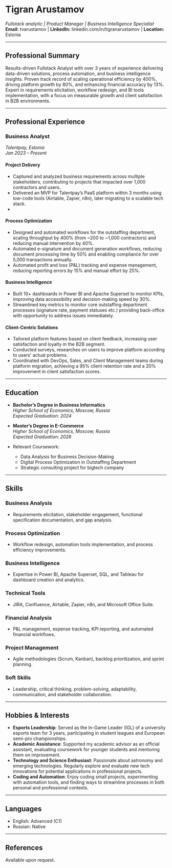 # **Tigran Arustamov**  
*Fullstack analytic | Product Manager | Business Intelligence Specialist*  
**Email:** tvarustamov | **LinkedIn:** linkedin.com/in/tigranarustamov | **Location:** Estonia  

---

## **Professional Summary**

Results-driven Fullstack Analyst with over 3 years of experience delivering data-driven solutions, process automation, and business intelligence insights. Proven track record of scaling operational efficiency by 400%, driving platform growth by 80%, and enhancing financial accuracy by 13%. Expert in requirements elicitation, workflow redesign, and BI tools implementation, with a focus on measurable growth and client satisfaction in B2B environments.

---

## **Professional Experience**

### **Business Analyst**  
*Talentpay, Estonia*  
*Jan 2023 – Present*

#### **Project Delivery**
- Captured and analyzed business requirements across multiple stakeholders, contributing to projects that impacted over 1,000 contractors and users.  
- Delivered an MVP for Talentpay’s PaaS platform within 3 months using low-code tools (Airtable, Zapier, n8n), later migrating to a scalable tech stack.
- 
#### **Process Optimization**
- Designed and automated workflows for the outstaffing department, scaling throughput by 400% (from ~200 to ~1,000 contractors) and reducing manual intervention by 40%.  
- Automated e-signature and document generation workflows, reducing document processing time by 50% and enabling compliance for over 5,000 transactions annually.
- Automated profit and loss (P&L) tracking and expense management, reducing reporting errors by 15% and manual effort by 25%.

#### **Business Intelligence**
- Built 10+ dashboards in Power BI and Apache Superset to monitor KPIs, improving data accessibility and decision-making speed by 30%.
- Streamlined key metrics to monitor core outstaffing department processes (signature rate, payment statuses etc.) providing back-office with opportunity to address issues immediately.


#### **Client-Centric Solutions**
- Tailored platform features based on client feedback, increasing user satisfaction and loyalty in the B2B segment.
- Conducted surveys, researches on users to improve platform according to users' actual problems.  
- Coordinated with DevOps, Sales, and Client Management teams during platform migration, achieving a 95% client retention rate and a 20% improvement in client satisfaction scores.

---

## **Education**

- **Bachelor’s Degree in Business Informatics**  
  *Higher School of Economics, Moscow, Russia*  
  *Expected Graduation: 2024*  

- **Master’s Degree in E-Commerce**  
  *Higher School of Economics, Moscow, Russia*  
  *Expected Graduation: 2026*  

- Relevant Coursework:  
  - Data Analysis for Business Decision-Making  
  - Digital Process Optimization in Outstaffing Department
  - Strategic consulting project for bigtech company 

---

## **Skills**

### **Business Analysis**
- Requirements elicitation, stakeholder engagement, functional specification documentation, and gap analysis.

### **Process Optimization**
- Workflow redesign, automation tools implementation, and process efficiency improvements.

### **Business Intelligence**
- Expertise in Power BI, Apache Superset, SQL, and Tableau for dashboard creation and analytics.

### **Technical Tools**
- JIRA, Confluence, Airtable, Zapier, n8n, and Microsoft Office Suite.

### **Financial Analysis**
- P&L management, expense tracking, KPI reporting, and automated financial workflows.

### **Project Management**
- Agile methodologies (Scrum, Kanban), backlog prioritization, and sprint planning.

### **Soft Skills**
- Leadership, critical thinking, problem-solving, adaptability, communication, and stakeholder collaboration.

---

## **Hobbies & Interests**

- **Esports Leadership**: Served as the In-Game Leader (IGL) of a university esports team for 3 years, participating in student leagues and European semi-pro championships.  
- **Academic Assistance**: Supported my academic advisor as an official assistant, evaluating coursework for younger students and mentoring them on improvement.  
- **Technology and Science Enthusiast**: Passionate about astronomy and emerging technologies. Regularly explore and evaluate new tech innovations for potential applications in professional projects.  
- **Coding and Automation**: Enjoy coding small projects, experimenting with automation tools, and finding ways to streamline processes in both personal and professional contexts.  

---

## **Languages**

- English: Advanced (C1)  
- Russian: Native  

---

## **References**

Available upon request.
